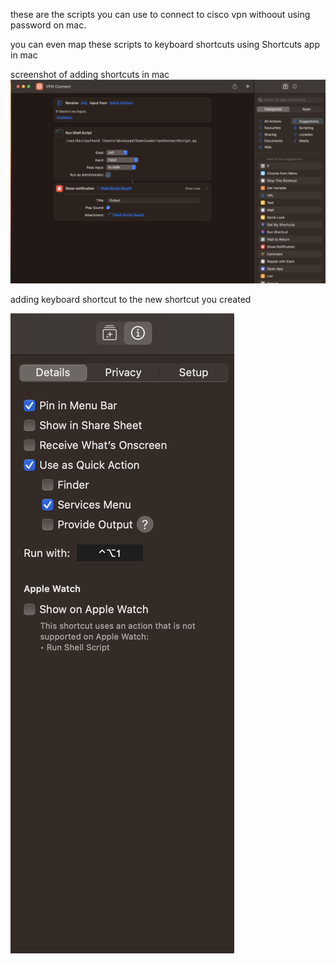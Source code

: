 these are the scripts you can use to connect to cisco vpn withoout using password on mac.

you can even map these scripts to keyboard shortcuts using Shortcuts app in mac

screenshot of adding shortcuts in mac
![alt text](images/img1.png)

adding keyboard shortcut to the new shortcut you created

![alt text](images/img2.png)

